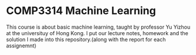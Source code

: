 # COMP3314 Machine Learning
This course is about basic machine learning, taught by professor Yu Yizhou at the universituy of Hong Kong. I put our lecture notes, homework and the solution I made into this repository.(along with the report for each assignemnt)
